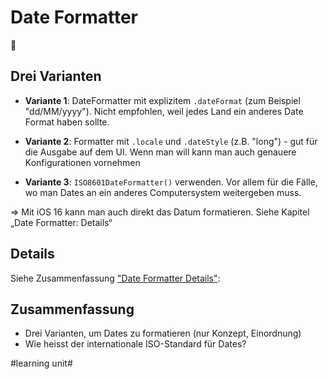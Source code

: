 # Date Formatter
📅

## Drei Varianten

- **Variante 1**: DateFormatter mit explizitem `.dateFormat` (zum Beispiel "dd/MM/yyyy"). Nicht empfohlen, weil jedes Land ein anderes Date Format haben sollte.

- **Variante 2**: Formatter mit `.locale` und `.dateStyle` (z.B. "long") - gut für die Ausgabe auf dem UI. Wenn man will kann man auch genauere Konfigurationen vornehmen

- **Variante 3**: `ISO8601DateFormatter()` verwenden. Vor allem für die Fälle, wo man Dates an ein anderes Computersystem weitergeben muss.

=\> Mit iOS 16 kann man auch direkt das Datum formatieren. Siehe Kapitel „Date Formatter: Details“


## Details

Siehe Zusammenfassung ["Date Formatter Details"][1]: 

## Zusammenfassung

- Drei Varianten, um Dates zu formatieren (nur Konzept, Einordnung)
- Wie heisst der internationale ISO-Standard für Dates?

[1]:	ulysses://x-callback-url/open?id=tEIz2DVcLaFPofUzGd3r9g

#learning unit#